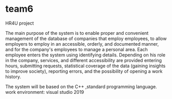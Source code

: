 # team6
HR4U project

The main purpose of the system is to enable proper and convenient management of the database
of companies that employ employees, to allow employers to employ in an accessible, orderly, and
documented manner, and for the company's employees to manage a personal area.
Each employee enters the system using identifying details. Depending on his role in the company,
services, and different accessibility are provided entering hours, submitting requests, statistical
coverage of the data (gaining insights to improve society), reporting errors, and the possibility of
opening a work history.

The system will be based on the C++ ,standard programming language.
work environment: visual studio 2019

